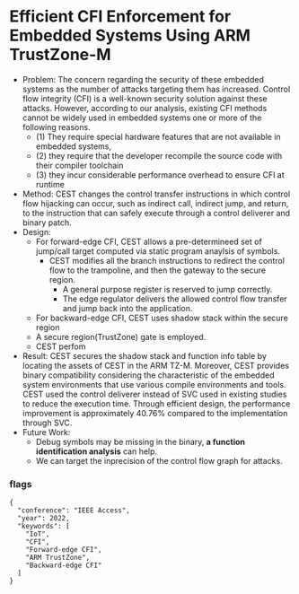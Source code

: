 # Efficient CFI Enforcement for Embedded Systems Using ARM TrustZone-M

- Problem: The concern regarding the security of these embedded systems as the number of attacks targeting them has increased. Control flow integrity (CFI) is a well-known security solution against these attacks. However, according to our analysis, existing CFI methods cannot be widely used in embedded systems one or more of the following reasons. 
  - (1) They require special hardware features that are not available in embedded systems, 
  - (2) they require that the developer recompile the source code with their compiler toolchain 
  - (3) they incur considerable performance overhead to ensure CFI at runtime
- Method: CEST changes the control transfer instructions in which control flow hijacking can occur, such as indirect call, indirect jump, and return, to the instruction that can safely execute through a control deliverer and binary patch.
- Design:
  - For forward-edge CFI, CEST allows a pre-determineed set of jump/call target computed via static program anaylsis of symbols.
    - CEST modifies all the branch instructions to redirect the control flow to the trampoline, and then the gateway to the secure region.
      - A general purpose register is reserved to jump correctly.
      - The edge regulator delivers the allowed control flow transfer and jump back into the application.
  - For backward-edge CFI, CEST uses shadow stack within the secure region
  - A secure region(TrustZone) gate is employed.
  - CEST perfom
- Result: CEST secures the shadow stack and function info table by locating the assets of CEST in the ARM TZ-M. Moreover, CEST provides binary compatibility considering the characteristic of the embedded system environments that use various compile environments and tools. CEST used the control deliverer instead of SVC used in existing studies to reduce the execution time. Through efficient design, the performance improvement is approximately 40.76% compared to the implementation through SVC.
- Future Work:
  - Debug symbols may be missing in the binary, **a function identification analysis** can help.
  - We can target the inprecision of the control flow graph for attacks.

### flags
```
{
  "conference": "IEEE Access",
  "year": 2022,
  "keywords": [
    "IoT",
    "CFI",
    "Forward-edge CFI",
    "ARM TrustZone",
    "Backward-edge CFI"
  ]
}
```
  
